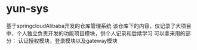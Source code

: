 # yun-sys
基于springcloudAlibaba开发的仓库管理系统
该仓库下的内容，仅记录了大项目中，个人独立负责开发的功能项目模块，供个人记录和后续学习
可以拿来用的部分：
认证授权模块，登录模块以及gateway模块
